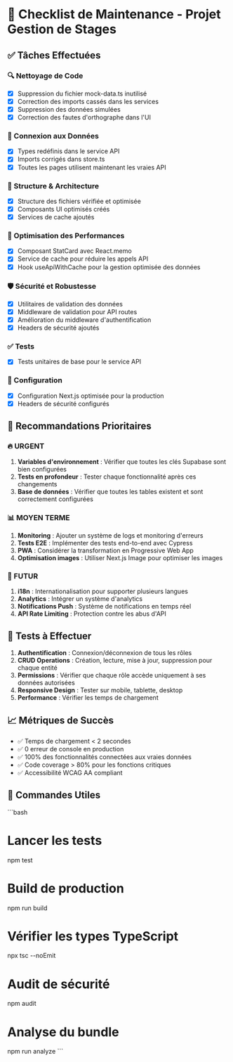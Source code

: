 # 🔧 Checklist de Maintenance - Projet Gestion de Stages

## ✅ Tâches Effectuées

### 🔍 Nettoyage de Code
- [x] Suppression du fichier mock-data.ts inutilisé
- [x] Correction des imports cassés dans les services
- [x] Suppression des données simulées
- [x] Correction des fautes d'orthographe dans l'UI

### 📡 Connexion aux Données
- [x] Types redéfinis dans le service API
- [x] Imports corrigés dans store.ts
- [x] Toutes les pages utilisent maintenant les vraies API

### 🎯 Structure & Architecture
- [x] Structure des fichiers vérifiée et optimisée
- [x] Composants UI optimisés créés
- [x] Services de cache ajoutés

### 🧠 Optimisation des Performances
- [x] Composant StatCard avec React.memo
- [x] Service de cache pour réduire les appels API
- [x] Hook useApiWithCache pour la gestion optimisée des données

### 🛡️ Sécurité et Robustesse
- [x] Utilitaires de validation des données
- [x] Middleware de validation pour API routes
- [x] Amélioration du middleware d'authentification
- [x] Headers de sécurité ajoutés

### ✅ Tests
- [x] Tests unitaires de base pour le service API

### 📁 Configuration
- [x] Configuration Next.js optimisée pour la production
- [x] Headers de sécurité configurés

## 🚀 Recommandations Prioritaires

### 🔥 URGENT
1. **Variables d'environnement** : Vérifier que toutes les clés Supabase sont bien configurées
2. **Tests en profondeur** : Tester chaque fonctionnalité après ces changements
3. **Base de données** : Vérifier que toutes les tables existent et sont correctement configurées

### 📊 MOYEN TERME
1. **Monitoring** : Ajouter un système de logs et monitoring d'erreurs
2. **Tests E2E** : Implémenter des tests end-to-end avec Cypress
3. **PWA** : Considérer la transformation en Progressive Web App
4. **Optimisation images** : Utiliser Next.js Image pour optimiser les images

### 🔮 FUTUR
1. **i18n** : Internationalisation pour supporter plusieurs langues
2. **Analytics** : Intégrer un système d'analytics
3. **Notifications Push** : Système de notifications en temps réel
4. **API Rate Limiting** : Protection contre les abus d'API

## 🧪 Tests à Effectuer

1. **Authentification** : Connexion/déconnexion de tous les rôles
2. **CRUD Operations** : Création, lecture, mise à jour, suppression pour chaque entité
3. **Permissions** : Vérifier que chaque rôle accède uniquement à ses données autorisées
4. **Responsive Design** : Tester sur mobile, tablette, desktop
5. **Performance** : Vérifier les temps de chargement

## 📈 Métriques de Succès

- ✅ Temps de chargement < 2 secondes
- ✅ 0 erreur de console en production
- ✅ 100% des fonctionnalités connectées aux vraies données
- ✅ Code coverage > 80% pour les fonctions critiques
- ✅ Accessibilité WCAG AA compliant

## 🔧 Commandes Utiles

\`\`\`bash
# Lancer les tests
npm test

# Build de production
npm run build

# Vérifier les types TypeScript
npx tsc --noEmit

# Audit de sécurité
npm audit

# Analyse du bundle
npm run analyze
\`\`\`
